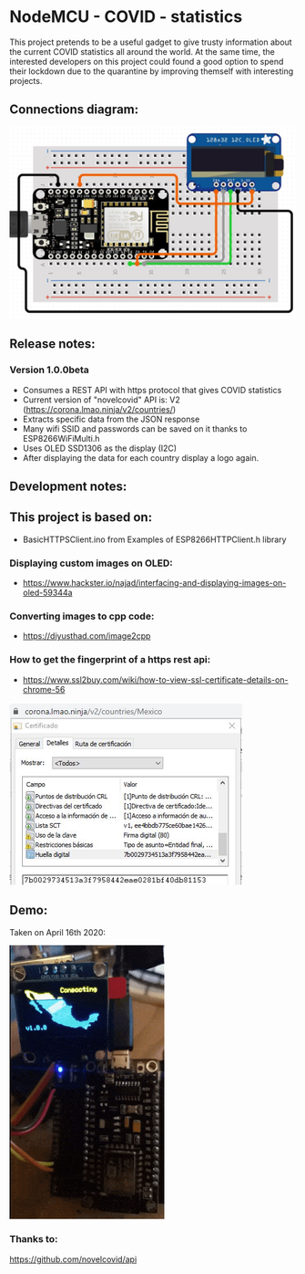 # NodeMCU - COVID - statistics

This project pretends to be a useful gadget to give trusty information about the current COVID statistics all around the world. 
At the same time, the interested developers on this project could found a good option to spend their lockdown due to the quarantine by improving themself with interesting projects.

## Connections diagram:

![connections](/images/circuit.JPG)

## Release notes:

### Version 1.0.0beta
* Consumes a REST API with https protocol that gives COVID statistics
* Current version of "novelcovid" API is: V2 (https://corona.lmao.ninja/v2/countries/)
* Extracts specific data from the JSON response
* Many wifi SSID and passwords can be saved on it thanks to ESP8266WiFiMulti.h
* Uses OLED SSD1306 as the display (I2C)
* After displaying the data for each country display a logo again.

## Development notes:
## This project is based on:
* BasicHTTPSClient.ino from Examples of ESP8266HTTPClient.h library 

### Displaying custom images on OLED:
* https://www.hackster.io/najad/interfacing-and-displaying-images-on-oled-59344a

### Converting images to cpp code:
* https://diyusthad.com/image2cpp

### How to get the fingerprint of a https rest api:
* https://www.ssl2buy.com/wiki/how-to-view-ssl-certificate-details-on-chrome-56

![fingerprint](/images/fingerprint.JPG)

## Demo:
Taken on April 16th 2020:

![animated demo](/images/demo.gif)

### Thanks to:
https://github.com/novelcovid/api